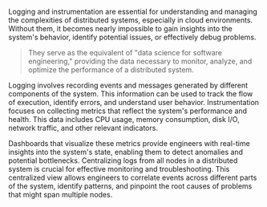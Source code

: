 
Logging and instrumentation are essential for understanding and managing the complexities of distributed systems, especially in cloud environments.  Without them, it becomes nearly impossible to gain insights into the system's behavior, identify potential issues, or effectively debug problems.

> They serve as the equivalent of "data science for software engineering," providing the data necessary to monitor, analyze, and optimize the performance of a distributed system.

Logging involves recording events and messages generated by different components of the system. This information can be used to track the flow of execution, identify errors, and understand user behavior.  Instrumentation focuses on collecting metrics that reflect the system's performance and health. This data includes CPU usage, memory consumption, disk I/O, network traffic, and other relevant indicators.

Dashboards that visualize these metrics provide engineers with real-time insights into the system's state, enabling them to detect anomalies and potential bottlenecks. Centralizing logs from all nodes in a distributed system is crucial for effective monitoring and troubleshooting. This centralized view allows engineers to correlate events across different parts of the system, identify patterns, and pinpoint the root causes of problems that might span multiple nodes.